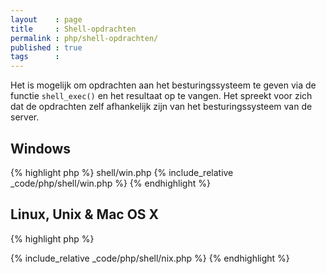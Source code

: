 ```yaml
---
layout    : page
title     : Shell-opdrachten
permalink : php/shell-opdrachten/
published : true
tags      :
---
```


Het is mogelijk om opdrachten aan het besturingssysteem te geven via de functie `shell_exec()` en het resultaat op te vangen. Het spreekt voor zich dat de opdrachten zelf afhankelijk zijn van het besturingssysteem van de server.

Windows
-------

{% highlight php %}
shell/win.php
{% include_relative _code/php/shell/win.php %}
{% endhighlight %}

Linux, Unix & Mac OS X
----------------------

{% highlight php %}
<!-- shell/nix.php -->
{% include_relative _code/php/shell/nix.php %}
{% endhighlight %}
